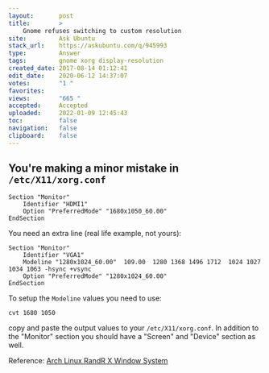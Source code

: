 ```yaml
---
layout:       post
title:        >
    Gnome refuses switching to custom resolution
site:         Ask Ubuntu
stack_url:    https://askubuntu.com/q/945993
type:         Answer
tags:         gnome xorg display-resolution
created_date: 2017-08-14 01:12:41
edit_date:    2020-06-12 14:37:07
votes:        "1 "
favorites:    
views:        "665 "
accepted:     Accepted
uploaded:     2022-01-09 12:45:43
toc:          false
navigation:   false
clipboard:    false
---
```


## You're making a minor mistake in `/etc/X11/xorg.conf`

``` 
Section "Monitor"
    Identifier "HDMI1"
    Option "PreferredMode" "1680x1050_60.00"
EndSection

```

You need an extra line (real life example, not yours):

``` 
Section "Monitor"
    Identifier "VGA1"
    Modeline "1280x1024_60.00"  109.00  1280 1368 1496 1712  1024 1027 1034 1063 -hsync +vsync
    Option "PreferredMode" "1280x1024_60.00"
EndSection

```

To setup the `Modeline` values you need to use:

``` 
cvt 1680 1050

```

copy and paste the output values to your `/etc/X11/xorg.conf`. In addition 
to the "Monitor" section you should have a "Screen" and "Device" section as well.

Reference: [Arch Linux RandR X Window System][1]


  [1]: https://wiki.archlinux.org/index.php/xrandr

